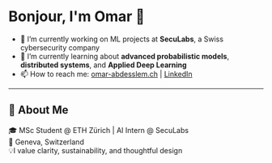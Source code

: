 # Bonjour, I'm Omar 🥂

- 🔭 I’m currently working on ML projects at **SecuLabs**, a Swiss cybersecurity company  
- 🌱 I’m currently learning about **advanced probabilistic models**, **distributed systems**, and **Applied Deep Learning**  
- 📫 How to reach me: [omar-abdesslem.ch](https://omar-abdesslem.ch) | [LinkedIn](https://linkedin.com/in/omar-abdesslem)

---

## 🧠 About Me

🎓 MSc Student @ ETH Zürich | AI Intern @ SecuLabs  
📍 Geneva, Switzerland  
💡I value clarity, sustainability, and thoughtful design 


<!--
**omarabdesslem/omarabdesslem** is a ✨ _special_ ✨ repository because its `README.md` (this file) appears on your GitHub profile.

Here are some ideas to get you started:

- 🔭 I’m currently working on ...
- 🌱 I’m currently learning ...
- 👯 I’m looking to collaborate on ...
- 🤔 I’m looking for help with ...
- 💬 Ask me about ...
- 📫 How to reach me: ...
- 😄 Pronouns: ...
- ⚡ Fun fact: ...
-->
